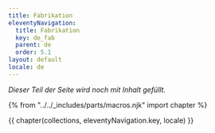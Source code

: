 ```yaml
---
title: Fabrikation
eleventyNavigation:
  title: Fabrikation
  key: de_fab
  parent: de
  order: 5.1
layout: default
locale: de
---
```


*Dieser Teil der Seite wird noch mit Inhalt gefüllt.*

{% from "../../_includes/parts/macros.njk" import chapter %}

{{ chapter(collections, eleventyNavigation.key, locale) }}